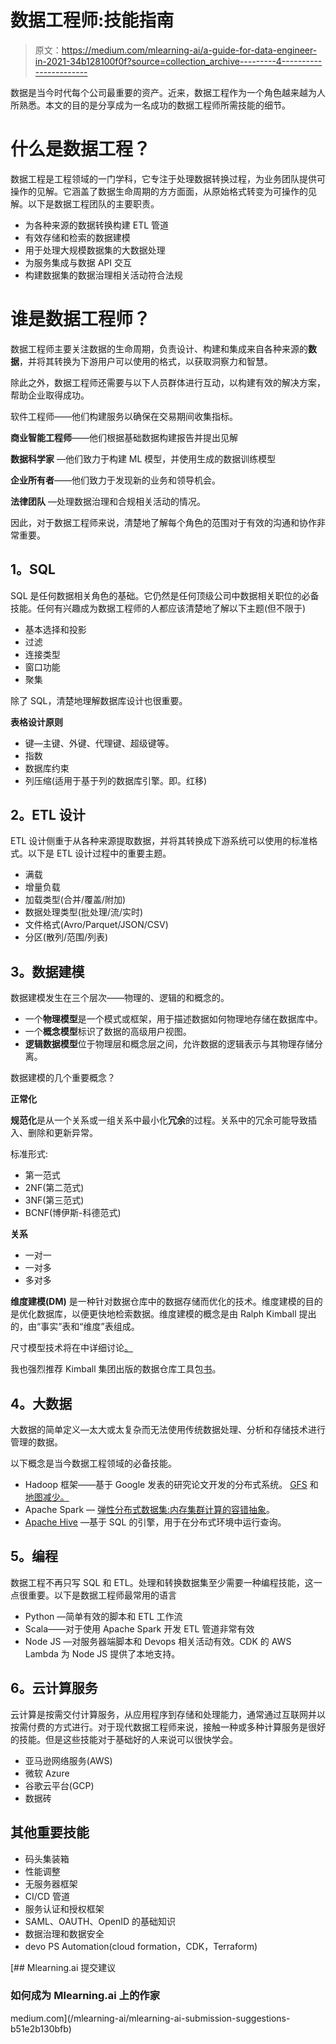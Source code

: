 # 数据工程师:技能指南

> 原文：<https://medium.com/mlearning-ai/a-guide-for-data-engineer-in-2021-34b128100f0f?source=collection_archive---------4----------------------->

数据是当今时代每个公司最重要的资产。近来，数据工程作为一个角色越来越为人所熟悉。本文的目的是分享成为一名成功的数据工程师所需技能的细节。

# **什么是数据工程？**

数据工程是工程领域的一门学科，它专注于处理数据转换过程，为业务团队提供可操作的见解。它涵盖了数据生命周期的方方面面，从原始格式转变为可操作的见解。以下是数据工程团队的主要职责。

*   为各种来源的数据转换构建 ETL 管道
*   有效存储和检索的数据建模
*   用于处理大规模数据集的大数据处理
*   为服务集成与数据 API 交互
*   构建数据集的数据治理相关活动符合法规

# **谁是数据工程师？**

数据工程师主要关注数据的生命周期，负责设计、构建和集成来自各种来源的**数据**，并将其转换为下游用户可以使用的格式，以获取洞察力和智慧。

除此之外，数据工程师还需要与以下人员群体进行互动，以构建有效的解决方案，帮助企业取得成功。

软件工程师——他们构建服务以确保在交易期间收集指标。

**商业智能工程师**——他们根据基础数据构建报告并提出见解

**数据科学家** —他们致力于构建 ML 模型，并使用生成的数据训练模型

**企业所有者**——他们致力于发现新的业务和领导机会。

**法律团队** —处理数据治理和合规相关活动的情况。

因此，对于数据工程师来说，清楚地了解每个角色的范围对于有效的沟通和协作非常重要。

## **1。SQL**

SQL 是任何数据相关角色的基础。它仍然是任何顶级公司中数据相关职位的必备技能。任何有兴趣成为数据工程师的人都应该清楚地了解以下主题(但不限于)

*   基本选择和投影
*   过滤
*   连接类型
*   窗口功能
*   聚集

除了 SQL，清楚地理解数据库设计也很重要。

**表格设计原则**

*   键—主键、外键、代理键、超级键等。
*   指数
*   数据库约束
*   列压缩(适用于基于列的数据库引擎。即。红移)

## **2。ETL 设计**

ETL 设计侧重于从各种来源提取数据，并将其转换成下游系统可以使用的标准格式。以下是 ETL 设计过程中的重要主题。

*   满载
*   增量负载
*   加载类型(合并/覆盖/附加)
*   数据处理类型(批处理/流/实时)
*   文件格式(Avro/Parquet/JSON/CSV)
*   分区(散列/范围/列表)

## **3。数据建模**

数据建模发生在三个层次——物理的、逻辑的和概念的。

*   一个**物理模型**是一个模式或框架，用于描述数据如何物理地存储在数据库中。
*   一个**概念模型**标识了数据的高级用户视图。
*   **逻辑数据模型**位于物理层和概念层之间，允许数据的逻辑表示与其物理存储分离。

数据建模的几个重要概念？

**正常化**

**规范化**是从一个关系或一组关系中最小化**冗余**的过程。关系中的冗余可能导致插入、删除和更新异常。

标准形式:

*   第一范式
*   2NF(第二范式)
*   3NF(第三范式)
*   BCNF(博伊斯-科德范式)

**关系**

*   一对一
*   一对多
*   多对多

**维度建模(DM)** 是一种针对数据仓库中的数据存储而优化的技术。维度建模的目的是优化数据库，以便更快地检索数据。维度建模的概念是由 Ralph Kimball 提出的，由“事实”表和“维度”表组成。

尺寸模型技术将在中详细讨论[。](https://www.kimballgroup.com/data-warehouse-business-intelligence-resources/kimball-techniques/dimensional-modeling-techniques/)

我也强烈推荐 Kimball 集团出版的数据仓库工具包[书](https://www.kimballgroup.com/data-warehouse-business-intelligence-resources/books/data-warehouse-dw-toolkit/)。

## **4。大数据**

大数据的简单定义—太大或太复杂而无法使用传统数据处理、分析和存储技术进行管理的数据。

以下概念是当今数据工程领域的必备技能。

*   Hadoop 框架——基于 Google 发表的研究论文开发的分布式系统。 [GFS](https://static.googleusercontent.com/media/research.google.com/en/archive/gfs-sosp2003.pdf) 和[地图减少。](https://static.googleusercontent.com/media/research.google.com/en/archive/mapreduce-osdi04.pdf)
*   Apache Spark — [弹性分布式数据集:内存集群计算的容错抽象](http://people.csail.mit.edu/matei/papers/2012/nsdi_spark.pdf)。
*   [Apache Hive](https://cwiki.apache.org/confluence/display/Hive/Home#Home-UserDocumentation) —基于 SQL 的引擎，用于在分布式环境中运行查询。

## **5。编程**

数据工程不再只写 SQL 和 ETL。处理和转换数据集至少需要一种编程技能，这一点很重要。以下是数据工程师最常用的语言

*   Python —简单有效的脚本和 ETL 工作流
*   Scala——对于使用 Apache Spark 开发 ETL 管道非常有效
*   Node JS —对服务器端脚本和 Devops 相关活动有效。CDK 的 AWS Lambda 为 Node JS 提供了本地支持。

## **6。云计算服务**

云计算是按需交付计算服务，从应用程序到存储和处理能力，通常通过互联网并以按需付费的方式进行。对于现代数据工程师来说，接触一种或多种计算服务是很好的技能。但是这些技能对于基础好的人来说可以很快学会。

*   亚马逊网络服务(AWS)
*   微软 Azure
*   谷歌云平台(GCP)
*   数据砖

## **其他重要技能**

*   码头集装箱
*   性能调整
*   无服务器框架
*   CI/CD 管道
*   服务认证和授权框架
*   SAML、OAUTH、OpenID 的基础知识
*   数据治理和数据安全
*   devo PS Automation(cloud formation，CDK，Terraform)

[](/mlearning-ai/mlearning-ai-submission-suggestions-b51e2b130bfb) [## Mlearning.ai 提交建议

### 如何成为 Mlearning.ai 上的作家

medium.com](/mlearning-ai/mlearning-ai-submission-suggestions-b51e2b130bfb)